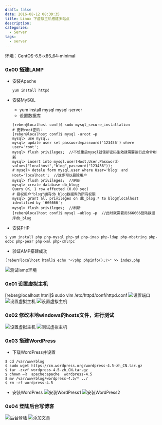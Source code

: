 ```yaml
---
draft: false
date: 2016-08-12 08:39:35
title: Linux 下虚拟主机搭建多站点
description: 
categories:
  - Server
tags:
  - server
---
```


环境：CentOS-6.5-x86_64-minimal

### 0x00 搭建LAMP
* 安装Apache
    ```
    yum install httpd
    ```

* 安装MySQL
    * yum install mysql mysql-server
    * 设置数据库
    ```
    [reber@localhost conf]$ sudo mysql_secure_installation
    # 更新root密码：
    [reber@localhost conf]$ mysql -uroot –p
    mysql> use mysql;
    mysql> update user set password=password('123456') where user='root';
    mysql> flush privileges;  //不想重启mysql就使新密码生效就需要运行此命令刷新
    mysql> insert into mysql.user(Host,User,Password) values("localhost","blog",password("123456"));
    # mysql> detele form mysql.user where User='blog' and Host='localhost';  //这步可以删除用户
    mysql> flush privileges;  //刷新
    mysql> create database db_blog;
    Query OK, 1 row affected (0.00 sec)
    # 授权用户"blog"拥有db_blog数据库的所有权限
    mysql> grant all privileges on db_blog.* to blog@localhost identified by '666666';
    mysql> flush privileges;  //刷新
    [reber@localhost conf]$ mysql –ublog –p  //此时就需要用666666登陆数据库db_blog
    ```

* 安装PHP  
```
$ yum install php php-mysql php-gd php-imap php-ldap php-mbstring php-odbc php-pear php-xml php-xmlrpc
```

* 验证AMP搭建成功  
```
[reber@localhost html]$ echo "<?php phpinfo();?>" >> index.php
```
![测试lamp环境](/img/post/linux_virtual_host_test.png)

### 0x01 设置虚拟主机
[reber@localhost html]$ sudo vim /etc/httpd/conf/httpd.conf
![设置端口](/img/post/linux_virtual_host_set_port.png)
![设置虚拟主机](/img/post/linux_virtual_host_set_virtualhost.png)
![设置虚拟主机](/img/post/linux_virtual_host_add_file.png)

### 0x02 修改本地windows的hosts文件，进行测试
![设置虚拟主机](/img/post/linux_virtual_host_change_hosts.png)
![测试虚拟主机](/img/post/linux_virtual_host_visit_site.png)

### 0x03 搭建WordPress
* 下载WordPress并设置
```
$ cd /var/www/blog
$ sudo wget https://cn.wordpress.org/wordpress-4.5-zh_CN.tar.gz
$ tar -zxvf wordpress-4.5-zh_CN.tar.gz
$ chown –R  apache:apache  wordpress-4.5
$ mv /var/www/blog/wordpress-4.5/* ../
$ rm -rf wordpress-4.5
```

* 安装WordPress
![安装WordPress1](/img/post/linux_virtual_host_install_wordpress1.png)
![安装WordPress2](/img/post/linux_virtual_host_install_wordpress2.png)

### 0x04 登陆后台写博客
![后台登陆](/img/post/linux_virtual_host_login_background.png)
![添加文章](/img/post/linux_virtual_host_add_article.png)
